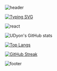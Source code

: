 

![header](https://capsule-render.vercel.app/api?type=waving&color=F6CEE3&height=150&section=header)

[![Typing SVG](https://readme-typing-svg.demolab.com?font=Pacifico&size=50&duration=3000&pause=4000&color=F799B0&center=true&random=false&width=570&height=100&lines=Hi+There!+I'm+UDyon+%F0%9F%A4%8D)](https://git.io/typing-svg)

![react](https://img.shields.io/badge/React-20232A?style=for-the-badge&logo=react&logoColor=61DAFB)


![UDyon's GitHub stats](https://github-readme-stats.vercel.app/api?username=UDyon&show_icons=true&theme=radical)

[![Top Langs](https://github-readme-stats.vercel.app/api/top-langs/?username=UDyon&layout=compact)](https://github.com/anuraghazra/github-readme-stats)

[![GitHub Streak](https://streak-stats.demolab.com?user=UDyon&theme=rose&border_radius=20&locale=ko&mode=weekly&exclude_days=Sun&card_width=700)](https://git.io/streak-stats)


![footer](https://capsule-render.vercel.app/api?type=waving&color=F6CEE3&height=150&section=footer)

<!--
**UDyon/UDyon** is a ✨ _special_ ✨ repository because its `README.md` (this file) appears on your GitHub profile.

Here are some ideas to get you started:

- 🔭 I’m currently working on ...
- 🌱 I’m currently learning ...
- 👯 I’m looking to collaborate on ...
- 🤔 I’m looking for help with ...
- 💬 Ask me about ...
- 📫 How to reach me: ...
- 😄 Pronouns: ...
- ⚡ Fun fact: ...
-->
